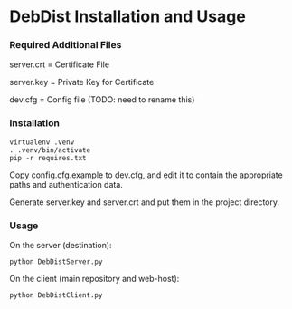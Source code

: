 # DebDist Installation and Usage

### Required Additional Files
server.crt = Certificate File

server.key = Private Key for Certificate

dev.cfg = Config file (TODO: need to rename this)

### Installation
```
virtualenv .venv
. .venv/bin/activate
pip -r requires.txt
```

Copy config.cfg.example to dev.cfg, and edit it to contain the appropriate paths and authentication data.

Generate server.key and server.crt and put them in the project directory.

### Usage
On the server (destination):
```
python DebDistServer.py
```

On the client (main repository and web-host):
```
python DebDistClient.py
```
